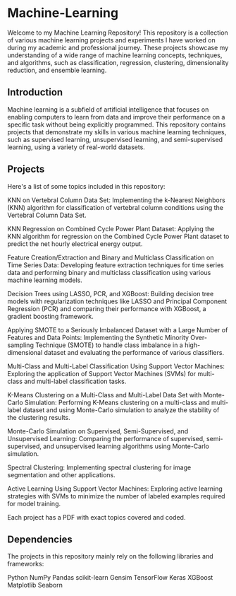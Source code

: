 # Machine-Learning

Welcome to my Machine Learning Repository! This repository is a collection of various machine learning projects and experiments I have worked on during my academic and professional journey. These projects showcase my understanding of a wide range of machine learning concepts, techniques, and algorithms, such as classification, regression, clustering, dimensionality reduction, and ensemble learning.

## Introduction
Machine learning is a subfield of artificial intelligence that focuses on enabling computers to learn from data and improve their performance on a specific task without being explicitly programmed. This repository contains projects that demonstrate my skills in various machine learning techniques, such as supervised learning, unsupervised learning, and semi-supervised learning, using a variety of real-world datasets.

## Projects
Here's a list of some topics included in this repository:

KNN on Vertebral Column Data Set: Implementing the k-Nearest Neighbors (KNN) algorithm for classification of vertebral column conditions using the Vertebral Column Data Set.

KNN Regression on Combined Cycle Power Plant Dataset: Applying the KNN algorithm for regression on the Combined Cycle Power Plant dataset to predict the net hourly electrical energy output.

Feature Creation/Extraction and Binary and Multiclass Classification on Time Series Data: Developing feature extraction techniques for time series data and performing binary and multiclass classification using various machine learning models.

Decision Trees using LASSO, PCR, and XGBoost: Building decision tree models with regularization techniques like LASSO and Principal Component Regression (PCR) and comparing their performance with XGBoost, a gradient boosting framework.

Applying SMOTE to a Seriously Imbalanced Dataset with a Large Number of Features and Data Points: Implementing the Synthetic Minority Over-sampling Technique (SMOTE) to handle class imbalance in a high-dimensional dataset and evaluating the performance of various classifiers.

Multi-Class and Multi-Label Classification Using Support Vector Machines: Exploring the application of Support Vector Machines (SVMs) for multi-class and multi-label classification tasks.

K-Means Clustering on a Multi-Class and Multi-Label Data Set with Monte-Carlo Simulation: Performing K-Means clustering on a multi-class and multi-label dataset and using Monte-Carlo simulation to analyze the stability of the clustering results.

Monte-Carlo Simulation on Supervised, Semi-Supervised, and Unsupervised Learning: Comparing the performance of supervised, semi-supervised, and unsupervised learning algorithms using Monte-Carlo simulation.

Spectral Clustering: Implementing spectral clustering for image segmentation and other applications.

Active Learning Using Support Vector Machines: Exploring active learning strategies with SVMs to minimize the number of labeled examples required for model training.

Each project has a PDF with exact topics covered and coded. 

## Dependencies
The projects in this repository mainly rely on the following libraries and frameworks:

Python
NumPy
Pandas
scikit-learn
Gensim
TensorFlow
Keras
XGBoost
Matplotlib
Seaborn
